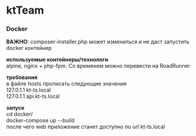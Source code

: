 # ktTeam

### Docker

**ВАЖНО:** composer-installer.php может измениться и не даст запустить docker контейнер 

**используемые контейнеры/технологи**<br>
alpine, nginx + php-fpm. Со временем можно перевести на RoadRunner

**требования**
<br>
в файле hosts прописать следующие значения
<br>
127.0.1.1   kt-ts.local
<br>
127.0.1.1   api.kt-ts.local

**запуск**
<br>
cd docker/
<br>
docker-compose up --build
<br>
после чего web приложение станет доступно по url kt-ts.local

